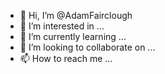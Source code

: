 - 👋 Hi, I’m @AdamFairclough
- 👀 I’m interested in ...
- 🌱 I’m currently learning ...
- 💞️ I’m looking to collaborate on ...
- 📫 How to reach me ...

<!---
AdamFairclough/AdamFairclough is a ✨ special ✨ repository because its `README.md` (this file) appears on your GitHub profile.
You can click the Preview link to take a look at your changes.
--->

